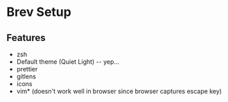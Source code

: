 # Brev Setup

## Features

- zsh
- Default theme (Quiet Light) -- yep...
- prettier
- gitlens
- icons
- vim\* (doesn't work well in browser since browser captures escape key)
